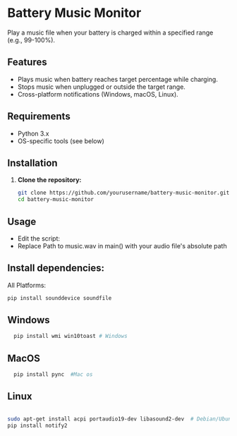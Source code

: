 # Battery Music Monitor

Play a music file when your battery is charged within a specified range (e.g., 99-100%).

## Features
- Plays music when battery reaches target percentage while charging.
- Stops music when unplugged or outside the target range.
- Cross-platform notifications (Windows, macOS, Linux).

## Requirements
- Python 3.x
- OS-specific tools (see below)

## Installation

1. **Clone the repository:**
   ```bash
   git clone https://github.com/yourusername/battery-music-monitor.git
   cd battery-music-monitor
## Usage
- Edit the script:
- Replace Path to music.wav in main() with your audio file's absolute path


## Install dependencies:


All Platforms:
   ```bash
  pip install sounddevice soundfile
 ```
## Windows
```bash
  pip install wmi win10toast # Windows
 ```
## MacOS
```bash
  pip install pync  #Mac os

```
## Linux
``` bash

sudo apt-get install acpi portaudio19-dev libasound2-dev  # Debian/Ubuntu
pip install notify2
